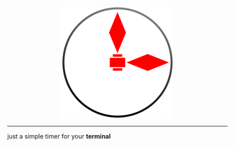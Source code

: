 <center>
  <img src="https://github.com/kisoqual/tiemer/raw/refs/heads/master/tiemer.svg" width=256 height=256>
</center>

-----

just a simple timer for your **terminal**

